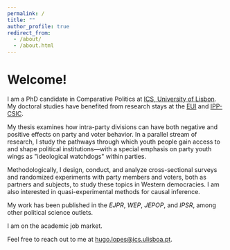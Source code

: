 ```yaml
---
permalink: /
title: ""
author_profile: true
redirect_from: 
  - /about/
  - /about.html
---
```


Welcome!
======

I am a PhD candidate in Comparative Politics at [ICS, University of Lisbon](https://www.ics.ulisboa.pt/). My doctoral studies have benefited from research stays at the [EUI](https://www.eui.eu/en/academic-units/political-and-social-sciences) and [IPP-CSIC](https://ipp.csic.es/en/about-ipp).

My thesis examines how intra-party divisions can have both negative and positive effects on party and voter behavior. In a parallel stream of research, I study the pathways through which youth people gain access to and shape political institutions—with a special emphasis on party youth wings as "ideological watchdogs" within parties. 

Methodologically, I design, conduct, and analyze cross-sectional surveys and randomized experiments with party members and voters, both as partners and subjects, to study these topics in Western democracies. I am also interested in quasi-experimental methods for causal inference. 

My work has been published in the <i>EJPR</i>, <i>WEP</i>, <i>JEPOP</i>, and <i>IPSR</i>, among other political science outlets.

<!-- 
 can have both negative and positive effects on both party and voter behavior I am also interested in how minorities and marginalized groups gain access to political institutions and engage with them — especially the youth. 
I use fieldwork and experiments with political elites and party members or voters, either as partners or subjects, to study these topics in Western democracies. 
My thesis explores how intra-party divisions affect political behavior. I study political parties, political representation, elections, and political attitudes and behavior, with a broad interest in the role of youth in politics. 
-->

I am on the academic job market. 

Feel free to reach out to me at [hugo.lopes@ics.ulisboa.pt](hugo.lopes@ics.ulisboa.pt).
